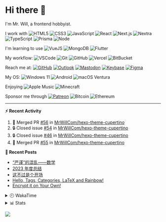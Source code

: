 # Hi there 👋

I'm Mr. Will, a frontend hobbyist.

I work with ![HTML5](https://img.shields.io/badge/HTML5-E34F26.svg?logo=html5&logoColor=white) ![CSS3](https://img.shields.io/badge/CSS3-1572B6.svg?logo=css3&logoColor=white) ![JavaScript](https://img.shields.io/badge/JavaScript-F7DF1E.svg?logo=javascript&logoColor=black) ![React](https://img.shields.io/badge/React-20232a.svg?logo=react&logoColor=61DAFB) ![Next.js](https://img.shields.io/badge/Next.js-000000.svg?logo=nextdotjs&logoColor=white) ![Nextra](https://img.shields.io/badge/Nextra-000000.svg?logo=nextra&logoColor=white) ![TypeScript](https://img.shields.io/badge/TypeScript-007ACC.svg?logo=typescript&logoColor=white) ![Prisma](https://img.shields.io/badge/Prisma-2D3748.svg?logo=prisma&logoColor=white) ![Node](https://img.shields.io/badge/Node.js-43853D.svg?logo=node.js&logoColor=white)

I'm learning to use ![VueJS](https://img.shields.io/badge/Vue.js-35495e.svg?logo=vue.js&logoColor=4FC08D) ![MongoDB](https://img.shields.io/badge/MongoDB-4ea94b.svg?logo=mongodb&logoColor=white) ![Flutter](https://img.shields.io/badge/Flutter-02569B.svg?logo=flutter&logoColor=white)

My workflow: ![VSCode](https://img.shields.io/badge/VS%20Code-007ACC?logo=visual-studio-code&logoColor=white) ![Git](https://img.shields.io/badge/Git-black?logo=git) ![GitHub](https://img.shields.io/badge/GitHub-181717.svg?logo=github&logoColor=white) ![Vercel](https://img.shields.io/badge/Vercel-333?logo=vercel) ![BitBucket](https://img.shields.io/badge/BitBucket-darkblue?logo=bitbucket)

Reach me at: [![GitHub](https://img.shields.io/badge/GitHub-MrWillCom-181717.svg?logo=github&logoColor=white)](https://github.com/MrWillCom) [![Outlook](https://img.shields.io/badge/Outlook-mr.will.com%40outlook.com-0078D4?logo=microsoft-outlook&logoColor=white)](mailto:mr.will.com@outlook.com) [![Mastodon](https://img.shields.io/badge/Mastodon-@MrWillCom@noc.social-6364FF?logo=mastodon&logoColor=white)](https://noc.social/@MrWillCom) [![Keybase](https://img.shields.io/badge/Keybase-mrwillcom-33A0FF?logo=keybase&logoColor=white)](https://keybase.io/mrwillcom) [![Figma](https://img.shields.io/badge/Figma-MrWillCom-F24E1E?logo=figma&logoColor=white)](https://figma.com/@MrWillCom)

My OS: ![Windows 11](https://img.shields.io/badge/Windows%2011-0078D6?logo=microsoft&logoColor=white) ![Android](https://img.shields.io/badge/Android-3DDC84?logo=android&logoColor=white) ![macOS Ventura](https://img.shields.io/badge/macOS%20Ventura-242524?logo=apple&logoColor=white)

Enjoying ![Apple Music](https://img.shields.io/badge/-Apple%20Music-FA243C.svg?logo=apple-music&logoColor=white) ![Minecraft](https://img.shields.io/badge/Minecraft-JE%201.19.2-62B47A.svg?logo=mojang-studios&logoColor=white)

Sponsor me through [![Patreon](https://img.shields.io/badge/Patreon-MrWillCom-F96854.svg?logo=patreon&logoColor=white)](https://www.patreon.com/MrWillCom) ![Bitcoin](https://img.shields.io/badge/Bitcoin-bc1q8vt874umc32hx4h5nfjechzdn0nuc3mj4g0uq0-000000.svg?logo=bitcoin&logoColor=white) ![Ethereum](https://img.shields.io/badge/Ethereum-0x44Baea5016C461aA838ff9B369A60246A9a540Eb-3C3C3D.svg?logo=ethereum&logoColor=white)

---

**⚡ Recent Activity**

<!--START_SECTION:activity-->
1. 🎉 Merged PR [#56](https://github.com/MrWillCom/hexo-theme-cupertino/pull/56) in [MrWillCom/hexo-theme-cupertino](https://github.com/MrWillCom/hexo-theme-cupertino)
2. 🔒 Closed issue [#54](https://github.com/MrWillCom/hexo-theme-cupertino/issues/54) in [MrWillCom/hexo-theme-cupertino](https://github.com/MrWillCom/hexo-theme-cupertino)
3. 🔒 Closed issue [#46](https://github.com/MrWillCom/hexo-theme-cupertino/issues/46) in [MrWillCom/hexo-theme-cupertino](https://github.com/MrWillCom/hexo-theme-cupertino)
4. 🎉 Merged PR [#55](https://github.com/MrWillCom/hexo-theme-cupertino/pull/55) in [MrWillCom/hexo-theme-cupertino](https://github.com/MrWillCom/hexo-theme-cupertino)
<!--END_SECTION:activity-->

**📕 Recent Posts**

<!-- BLOG-POST-LIST:START -->
- [“严谨”的混乱——数学](https://blog.mrwillcom.com/2024/06/02/The-Messy-Math/)
- [2023 年度总结](https://blog.mrwillcom.com/2023/12/26/2023-review/)
- [这不过是个开场](https://blog.mrwillcom.com/2022/12/19/It-s-just-the-Beginning/)
- [Hello, Tags, Categories, LaTeX and Rainbow!](https://blog.mrwillcom.com/2022/05/31/Hello-Tags-Categories-LaTeX-and-Rainbow/)
- [Encrypt it on Your Own!](https://blog.mrwillcom.com/2021/08/14/Encrypt-it-on-Your-Own/)
<!-- BLOG-POST-LIST:END -->

<details>
<summary>🕗 WakaTime</summary>

<!--START_SECTION:waka-->
![Code Time](http://img.shields.io/badge/Code%20Time-495%20hrs%2052%20mins-blue)

**I'm a Night 🦉** 

```text
🌞 Morning                230 commits         ███░░░░░░░░░░░░░░░░░░░░░░   11.43 % 
🌆 Daytime                708 commits         █████████░░░░░░░░░░░░░░░░   35.19 % 
🌃 Evening                1014 commits        █████████████░░░░░░░░░░░░   50.40 % 
🌙 Night                  60 commits          █░░░░░░░░░░░░░░░░░░░░░░░░   02.98 % 
```
📅 **I'm Most Productive on Sunday** 

```text
Monday                   219 commits         ███░░░░░░░░░░░░░░░░░░░░░░   10.88 % 
Tuesday                  290 commits         ████░░░░░░░░░░░░░░░░░░░░░   14.41 % 
Wednesday                299 commits         ████░░░░░░░░░░░░░░░░░░░░░   14.86 % 
Thursday                 221 commits         ███░░░░░░░░░░░░░░░░░░░░░░   10.98 % 
Friday                   239 commits         ███░░░░░░░░░░░░░░░░░░░░░░   11.88 % 
Saturday                 369 commits         █████░░░░░░░░░░░░░░░░░░░░   18.34 % 
Sunday                   375 commits         █████░░░░░░░░░░░░░░░░░░░░   18.64 % 
```


📊 **This Week I Spent My Time On** 

```text
🕑︎ Time Zone: Asia/Shanghai

💬 Programming Languages: 
TypeScript               7 hrs 41 mins       █████████░░░░░░░░░░░░░░░░   37.22 % 
SCSS                     3 hrs 13 mins       ████░░░░░░░░░░░░░░░░░░░░░   15.63 % 
EJS                      2 hrs 12 mins       ███░░░░░░░░░░░░░░░░░░░░░░   10.67 % 
YAML                     1 hr 36 mins        ██░░░░░░░░░░░░░░░░░░░░░░░   07.79 % 
Markdown                 1 hr 17 mins        ██░░░░░░░░░░░░░░░░░░░░░░░   06.22 % 

🔥 Editors: 
VS Code                  20 hrs 39 mins      █████████████████████████   100.00 % 

💻 Operating System: 
Mac                      20 hrs 39 mins      █████████████████████████   100.00 % 
```

**I Mostly Code in JavaScript** 

```text
JavaScript               17 repos            ██████████░░░░░░░░░░░░░░░   39.53 % 
TypeScript               8 repos             █████░░░░░░░░░░░░░░░░░░░░   18.60 % 
CSS                      6 repos             ███░░░░░░░░░░░░░░░░░░░░░░   13.95 % 
TeX                      1 repo              █░░░░░░░░░░░░░░░░░░░░░░░░   02.33 % 
Dart                     1 repo              █░░░░░░░░░░░░░░░░░░░░░░░░   02.33 % 
```




 Last Updated on 30/07/2024 00:53:26 UTC
<!--END_SECTION:waka-->

</details>

<details>
  <summary>📊 Stats</summary>
  <img src="https://github-readme-stats.vercel.app/api?username=MrWillCom&hide_title=true&show_icons=true&count_private=true&include_all_commits=true" alt="Stats">
  <img src="https://api.githubtrends.io/user/svg/MrWillCom/langs?time_range=one_year&loc_metric=changed&compact=True&theme=classic" alt="Most used languages">
</details>

![](https://hit.yhype.me/github/profile?user_id=47271684)
